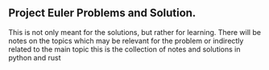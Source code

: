 ## Project Euler Problems and Solution.

This is not only meant for the solutions, but rather for learning.
There will be notes on the topics which may be relevant for the problem or indirectly related to the main topic
this is the collection of notes and solutions in python and rust

